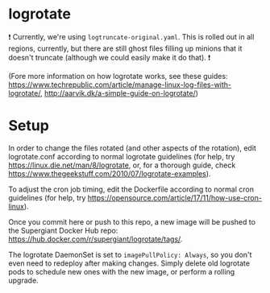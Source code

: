 # logrotate
:exclamation: Currently, we're using `logtruncate-original.yaml`. This is rolled out in all regions, currently, but there are still ghost files filling up minions that it doesn't truncate (although we could easily make it do that). :exclamation:

(Fore more information on how logrotate works, see these guides: https://www.techrepublic.com/article/manage-linux-log-files-with-logrotate/, http://aarvik.dk/a-simple-guide-on-logrotate/)

# Setup

In order to change the files rotated (and other aspects of the rotation), edit logrotate.conf according to normal logrotate guidelines (for help, try https://linux.die.net/man/8/logrotate, or, for a thorough guide, check https://www.thegeekstuff.com/2010/07/logrotate-examples).

To adjust the cron job timing, edit the Dockerfile according to normal cron guidelines (for help, try https://opensource.com/article/17/11/how-use-cron-linux).

Once you commit here or push to this repo, a new image will be pushed to the Supergiant Docker Hub repo: https://hub.docker.com/r/supergiant/logrotate/tags/.

The logrotate DaemonSet is set to `imagePullPolicy: Always`, so you don't even need to redeploy after making changes. Simply delete old logrotate pods to schedule new ones with the new image, or perform a rolling upgrade.
